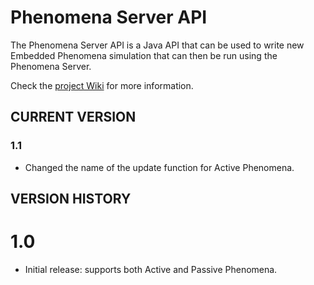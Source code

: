 # Phenomena Server API

The Phenomena Server API is a Java API that can be used to write
new Embedded Phenomena simulation that can then be run using
the Phenomena Server.

Check the [project Wiki](http://phenomena.evl.uic.edu/wiki) for more information.


## CURRENT VERSION

### 1.1
- Changed the name of the update function for Active Phenomena.

## VERSION HISTORY

# 1.0
- Initial release: supports both Active and Passive Phenomena.
